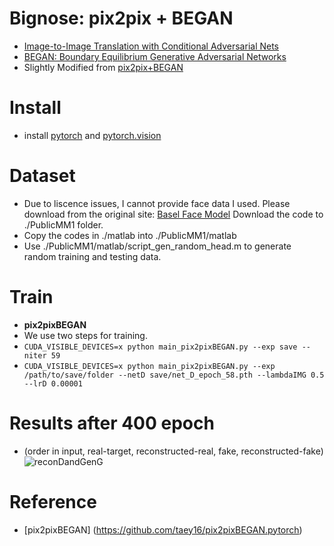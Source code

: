 # Bignose: pix2pix + BEGAN
- [Image-to-Image Translation with Conditional Adversarial Nets](https://phillipi.github.io/pix2pix/)
- [BEGAN: Boundary Equilibrium Generative Adversarial Networks](https://arxiv.org/abs/1703.10717)
- Slightly Modified from [pix2pix+BEGAN](https://github.com/taey16/pix2pixBEGAN.pytorch)

# Install
- install [pytorch](https://github.com/pytorch/pytorch) and [pytorch.vision](https://github.com/pytorch/vision)

# Dataset
- Due to liscence issues, I cannot provide face data I used. Please download from the original site: [Basel Face Model](https://faces.cs.unibas.ch/bfm/index.php?nav=1-2&id=downloads) Download the code to ./PublicMM1 folder.
- Copy the codes in ./matlab into ./PublicMM1/matlab
- Use ./PublicMM1/matlab/script_gen_random_head.m to generate random training and testing data.

# Train
- **pix2pixBEGAN**
- We use two steps for training.
- ```CUDA_VISIBLE_DEVICES=x python main_pix2pixBEGAN.py --exp save --niter 59```
- ```CUDA_VISIBLE_DEVICES=x python main_pix2pixBEGAN.py --exp /path/to/save/folder --netD save/net_D_epoch_58.pth --lambdaIMG 0.5 --lrD 0.00001```

# Results after 400 epoch
- (order in input, real-target, reconstructed-real, fake, reconstructed-fake) 
![reconDandGenG](./imgs/generated.png)


# Reference
- [pix2pixBEGAN] (https://github.com/taey16/pix2pixBEGAN.pytorch)

